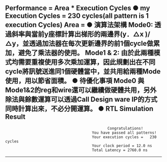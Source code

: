 Performance = Area * Execution Cycles 
● my 
Execution Cycles = 230 cycles(all pattern is 1 execution Cycles)
Area = 
● 演算法架構
Mode0: 透過斜率與當前y座標計算出梯形的兩邊界(y．△x )/△y，並透過加法器在每次更新邊界的前1個cycle做累加，避免了乘法器的使用。
Mode1 & 2: 由於此兩種模式均需要重複使用多次乘加運算，因此規劃出在不同cycle將訊號送進同1個硬體當中，並共用給兩種Mode使用，用以節省面積。
● 待優化事項
Mode0 與 Mode1&2的reg和wire還可以繼續做硬體共用，另外除法與餘數運算可以透過Call Design ware IP的方式同時計算出來，不必分開運算。
● RTL Simulation Result
----------------------------------------------------------------------------------------------------------------------
                                                  Congratulations!
                                           You have passed all patterns!
                                           Your execution cycles =   230 cycles
                                           Your clock period = 12.0 ns
                                           Total Latency = 2760.0 ns
----------------------------------------------------------------------------------------------------------------------
